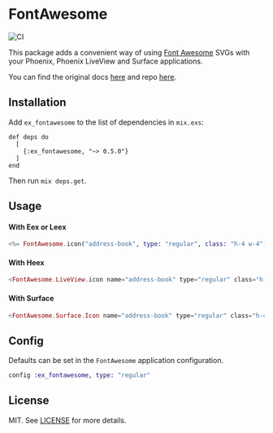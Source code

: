 # FontAwesome

![CI](https://github.com/miguel-s/ex_fontawesome/actions/workflows/ci.yml/badge.svg)

This package adds a convenient way of using [Font Awesome](https://fontawesome.com) SVGs with your Phoenix, Phoenix LiveView and Surface applications.

You can find the original docs [here](https://fontawesome.com) and repo [here](https://github.com/FortAwesome/Font-Awesome).

## Installation

Add `ex_fontawesome` to the list of dependencies in `mix.exs`:

    def deps do
      [
        {:ex_fontawesome, "~> 0.5.0"}
      ]
    end

Then run `mix deps.get`.

## Usage

#### With Eex or Leex

```elixir
<%= FontAwesome.icon("address-book", type: "regular", class: "h-4 w-4") %>
```

#### With Heex

```elixir
<FontAwesome.LiveView.icon name="address-book" type="regular" class="h-4 w-4" />
```

#### With Surface

```elixir
<FontAwesome.Surface.Icon name="address-book" type="regular" class="h-4 w-4" />
```

## Config

Defaults can be set in the `FontAwesome` application configuration.

```elixir
config :ex_fontawesome, type: "regular"
```

## License

MIT. See [LICENSE](https://github.com/miguel-s/ex_fontawesome/blob/master/LICENSE) for more details.
